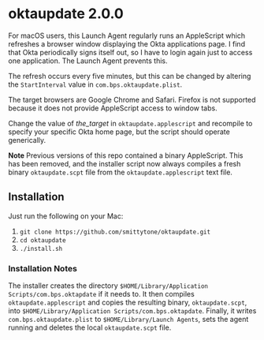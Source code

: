 # oktaupdate 2.0.0 #

For macOS users, this Launch Agent regularly runs an AppleScript which refreshes a browser window displaying the Okta applications page. I find that Okta periodically signs itself out, so I have to login again just to access one application. The Launch Agent prevents this.

The refresh occurs every five minutes, but this can be changed by altering the `StartInterval` value in `com.bps.oktaupdate.plist`.

The target browsers are Google Chrome and Safari. Firefox is not supported because it does not provide AppleScript access to window tabs.

Change the value of *the_target* in `oktaupdate.applescript` and recompile to specify your specific Okta home page, but the script should operate generically.

**Note** Previous versions of this repo contained a binary AppleScript. This has been removed, and the installer script now always compiles a fresh binary `oktaupdate.scpt` file from the `oktaupdate.applescript` text file.

## Installation ##

Just run the following on your Mac:

1. `git clone https://github.com/smittytone/oktaupdate.git`
2. `cd oktaupdate`
3. `./install.sh`

### Installation Notes ###

The installer creates the directory `$HOME/Library/Application Scripts/com.bps.oktapdate` if it needs to. It then compiles `oktaupdate.applescript` and copies the resulting binary, `oktaupdate.scpt`, into `$HOME/Library/Application Scripts/com.bps.oktapdate`. Finally, it writes `com.bps.oktaupdate.plist` to `$HOME/Library/Launch Agents`, sets the agent running and deletes the local `oktaupdate.scpt` file.